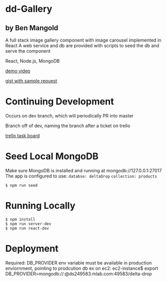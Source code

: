 # dd-Gallery
## by Ben Mangold

A full stack image gallery component with image carousel implemented in React
A web service and db are provided with scripts to seed the db and serve the component

React, Node.js, MongoDB

[demo video](https://www.dropbox.com/s/car3drvf8wecmhx/dd-gallery-screencap.mov?dl=0)

[gist with sample request](https://gist.github.com/benmangold/e686d23d396359a2a1314d489b799cbd)


# Continuing Development

Occurs on dev branch, which will periodically PR into master

Branch off of dev, naming the branch after a ticket on trello

[trello task board](https://trello.com/b/klbDbr5E/dd-gallery)


# Seed Local MongoDB

Make sure MongoDB is installed and running at mongodb://127.0.0.1:27017
The app is configured to use:
`databse: deltaDrop`
`collection: products`

```
$ npm run seed
```

# Running Locally
```
$ npm install
$ npm run server-dev
$ npm run react-dev
```
# Deployment

Required: DB_PROVIDER env variable must be available in production enviornment, pointing to prodcution db
 ex on ec2: ec2-instance$ export DB_PROVIDER=mongodb://<un>:<pw>@ds249583.mlab.com:49583/delta-drop

